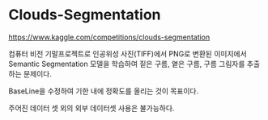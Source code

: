 # Clouds-Segmentation

https://www.kaggle.com/competitions/clouds-segmentation

컴퓨터 비전 기말프로젝트로 
인공위성 사진(TIFF)에서 PNG로 변환된 이미지에서 Semantic Segmentation 모델을
학습하여 짙은 구름, 옅은 구름, 구름 그림자를 추출하는 문제이다.


BaseLine을 수정하여 기한 내에 정확도를 올리는 것이 목표이다. 

주어진 데이터 셋 외의 외부 데이터셋 사용은 불가능하다.

